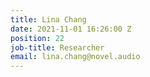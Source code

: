 ```yaml
---
title: Lina Chang
date: 2021-11-01 16:26:00 Z
position: 22
job-title: Researcher
email: lina.chang@novel.audio
---
```


